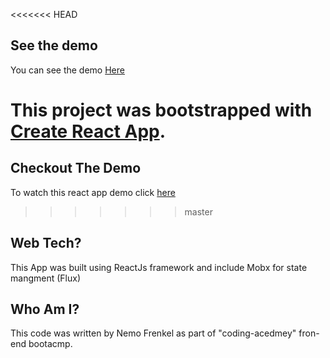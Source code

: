 <<<<<<< HEAD
## See the demo
You can see the demo [Here]('https://nemo369.github.io/misterBitcoin/')



This project was bootstrapped with [Create React App](https://github.com/facebookincubator/create-react-app).
=======
## Checkout The Demo
To watch this react app demo click [here](https://nemo369.github.io/misterBitcoin/#/)
>>>>>>> master

## Web Tech?
This App was built using ReactJs framework and include Mobx for state mangment (Flux)

## Who Am I?
This code was written by Nemo Frenkel as part of "coding-acedmey" fron-end bootacmp.


